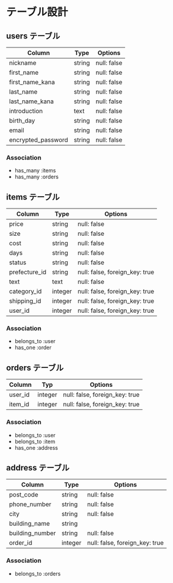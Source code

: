 # テーブル設計

## users テーブル

| Column             | Type   | Options     |
| ------------------ | ------ | ----------- |
| nickname           | string | null: false |
| first_name         | string | null: false |
| first_name_kana    | string | null: false |
| last_name          | string | null: false |
| last_name_kana     | string | null: false |
| introduction       | text   | null: false |
| birth_day          | string | null: false |
| email              | string | null: false |
| encrypted_password | string | null: false |


### Association

- has_many :items
- has_many :orders

## items テーブル

| Column        | Type    | Options                        |
| ------------- | ------- | ------------------------------ |
| price         | string  | null: false                    |
| size          | string  | null: false                    |
| cost          | string  | null: false                    |
| days          | string  | null: false                    |
| status        | string  | null: false                    |
| prefecture_id | string  | null: false, foreign_key: true |
| text          | text    | null: false                    |
| category_id   | integer | null: false, foreign_key: true |
| shipping_id   | integer | null: false, foreign_key: true |
| user_id       | integer | null: false, foreign_key: true |


### Association

- belongs_to :user
- has_one :order

##  orders テーブル

| Column  | Typ     | Options                        |
| ------- | ------- | ------------------------------ |
| user_id | integer | null: false, foreign_key: true |
| item_id | integer | null: false, foreign_key: true |

### Association

- belongs_to :user
- belongs_to :item
- has_one :address

## address テーブル

| Column          | Type    | Options                        |
| --------------  | ------- | ------------------------------ |
| post_code       | string  | null: false                    |
| phone_number    | string  | null: false                    |
| city            | string  | null: false                    |
| building_name   | string  |                     |
| building_number | string  | null: false                    |
| order_id        | integer | null: false, foreign_key: true |

### Association

- belongs_to :orders
